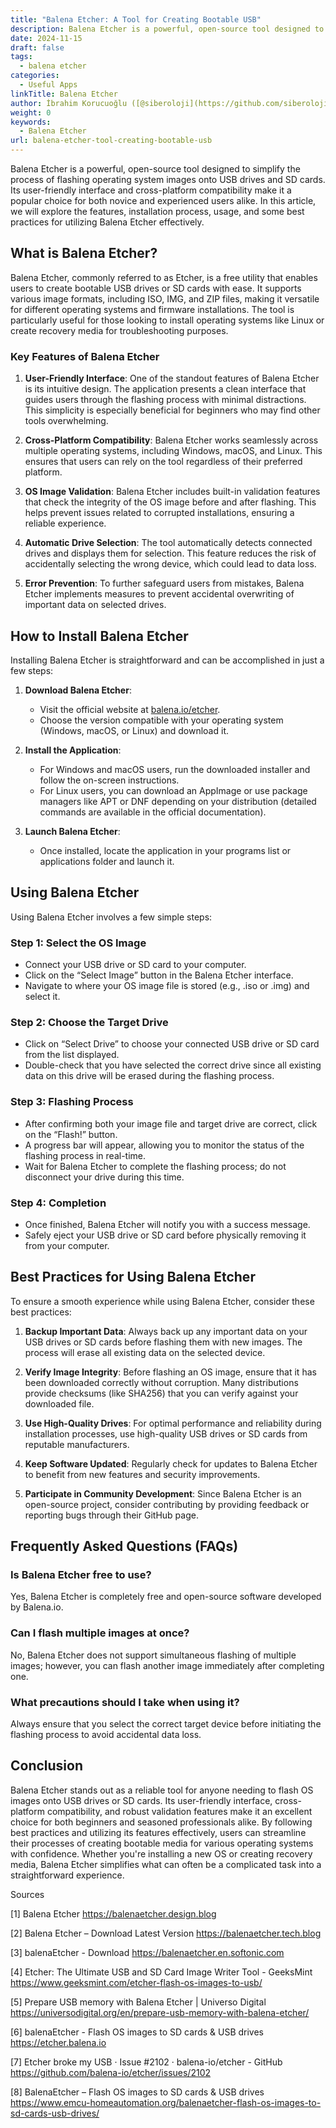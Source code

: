 ```yaml
---
title: "Balena Etcher: A Tool for Creating Bootable USB"
description: Balena Etcher is a powerful, open-source tool designed to simplify the process of flashing operating system images onto USB drives and SD cards.
date: 2024-11-15
draft: false
tags:
  - balena etcher
categories:
  - Useful Apps
linkTitle: Balena Etcher
author: İbrahim Korucuoğlu ([@siberoloji](https://github.com/siberoloji))
weight: 0
keywords:
  - Balena Etcher
url: balena-etcher-tool-creating-bootable-usb
---
```

Balena Etcher is a powerful, open-source tool designed to simplify the process of flashing operating system images onto USB drives and SD cards. Its user-friendly interface and cross-platform compatibility make it a popular choice for both novice and experienced users alike. In this article, we will explore the features, installation process, usage, and some best practices for utilizing Balena Etcher effectively.

## What is Balena Etcher?

Balena Etcher, commonly referred to as Etcher, is a free utility that enables users to create bootable USB drives or SD cards with ease. It supports various image formats, including ISO, IMG, and ZIP files, making it versatile for different operating systems and firmware installations. The tool is particularly useful for those looking to install operating systems like Linux or create recovery media for troubleshooting purposes.

### Key Features of Balena Etcher

1. **User-Friendly Interface**: One of the standout features of Balena Etcher is its intuitive design. The application presents a clean interface that guides users through the flashing process with minimal distractions. This simplicity is especially beneficial for beginners who may find other tools overwhelming.

2. **Cross-Platform Compatibility**: Balena Etcher works seamlessly across multiple operating systems, including Windows, macOS, and Linux. This ensures that users can rely on the tool regardless of their preferred platform.

3. **OS Image Validation**: Balena Etcher includes built-in validation features that check the integrity of the OS image before and after flashing. This helps prevent issues related to corrupted installations, ensuring a reliable experience.

4. **Automatic Drive Selection**: The tool automatically detects connected drives and displays them for selection. This feature reduces the risk of accidentally selecting the wrong device, which could lead to data loss.

5. **Error Prevention**: To further safeguard users from mistakes, Balena Etcher implements measures to prevent accidental overwriting of important data on selected drives.

## How to Install Balena Etcher

Installing Balena Etcher is straightforward and can be accomplished in just a few steps:

1. **Download Balena Etcher**:
   - Visit the official website at [balena.io/etcher](https://balena.io/etcher).
   - Choose the version compatible with your operating system (Windows, macOS, or Linux) and download it.

2. **Install the Application**:
   - For Windows and macOS users, run the downloaded installer and follow the on-screen instructions.
   - For Linux users, you can download an AppImage or use package managers like APT or DNF depending on your distribution (detailed commands are available in the official documentation).

3. **Launch Balena Etcher**:
   - Once installed, locate the application in your programs list or applications folder and launch it.

## Using Balena Etcher

Using Balena Etcher involves a few simple steps:

### Step 1: Select the OS Image

- Connect your USB drive or SD card to your computer.
- Click on the “Select Image” button in the Balena Etcher interface.
- Navigate to where your OS image file is stored (e.g., .iso or .img) and select it.

### Step 2: Choose the Target Drive

- Click on “Select Drive” to choose your connected USB drive or SD card from the list displayed.
- Double-check that you have selected the correct drive since all existing data on this drive will be erased during the flashing process.

### Step 3: Flashing Process

- After confirming both your image file and target drive are correct, click on the “Flash!” button.
- A progress bar will appear, allowing you to monitor the status of the flashing process in real-time.
- Wait for Balena Etcher to complete the flashing process; do not disconnect your drive during this time.

### Step 4: Completion

- Once finished, Balena Etcher will notify you with a success message.
- Safely eject your USB drive or SD card before physically removing it from your computer.

## Best Practices for Using Balena Etcher

To ensure a smooth experience while using Balena Etcher, consider these best practices:

1. **Backup Important Data**: Always back up any important data on your USB drives or SD cards before flashing them with new images. The process will erase all existing data on the selected device.

2. **Verify Image Integrity**: Before flashing an OS image, ensure that it has been downloaded correctly without corruption. Many distributions provide checksums (like SHA256) that you can verify against your downloaded file.

3. **Use High-Quality Drives**: For optimal performance and reliability during installation processes, use high-quality USB drives or SD cards from reputable manufacturers.

4. **Keep Software Updated**: Regularly check for updates to Balena Etcher to benefit from new features and security improvements.

5. **Participate in Community Development**: Since Balena Etcher is an open-source project, consider contributing by providing feedback or reporting bugs through their GitHub page.

## Frequently Asked Questions (FAQs)

### Is Balena Etcher free to use?

Yes, Balena Etcher is completely free and open-source software developed by Balena.io.

### Can I flash multiple images at once?

No, Balena Etcher does not support simultaneous flashing of multiple images; however, you can flash another image immediately after completing one.

### What precautions should I take when using it?

Always ensure that you select the correct target device before initiating the flashing process to avoid accidental data loss.

## Conclusion

Balena Etcher stands out as a reliable tool for anyone needing to flash OS images onto USB drives or SD cards. Its user-friendly interface, cross-platform compatibility, and robust validation features make it an excellent choice for both beginners and seasoned professionals alike. By following best practices and utilizing its features effectively, users can streamline their processes of creating bootable media for various operating systems with confidence. Whether you're installing a new OS or creating recovery media, Balena Etcher simplifies what can often be a complicated task into a straightforward experience.

Sources

[1] Balena Etcher <https://balenaetcher.design.blog>

[2] Balena Etcher – Download Latest Version <https://balenaetcher.tech.blog>

[3] balenaEtcher - Download <https://balenaetcher.en.softonic.com>

[4] Etcher: The Ultimate USB and SD Card Image Writer Tool - GeeksMint <https://www.geeksmint.com/etcher-flash-os-images-to-usb/>

[5] Prepare USB memory with Balena Etcher | Universo Digital <https://universodigital.org/en/prepare-usb-memory-with-balena-etcher/>

[6] balenaEtcher - Flash OS images to SD cards & USB drives <https://etcher.balena.io>

[7] Etcher broke my USB · Issue #2102 · balena-io/etcher - GitHub <https://github.com/balena-io/etcher/issues/2102>

[8] BalenaEtcher – Flash OS images to SD cards & USB drives <https://www.emcu-homeautomation.org/balenaetcher-flash-os-images-to-sd-cards-usb-drives/>
